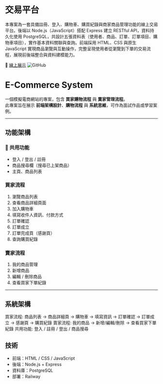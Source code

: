 # 交易平台

本專案為一套具備註冊、登入、購物車、購買紀錄與商家商品管理功能的線上交易平台。後端以 Node.js（JavaScript）搭配 Express 建立 RESTful API，資料持久化使用 PostgreSQL，共設計五張資料表（使用者、商品、訂單、訂單項目、購物車項目），實作基本資料關聯與查詢。前端採用 HTML、CSS 與原生 JavaScript 實現商品瀏覽與互動操作，完整呈現使用者從瀏覽到下單的交易流程，展現前後端整合與資料建模能力。

🔗 [線上展示](https://html-css-js-production.up.railway.app/)
![GitHub](https://github.com/AlisonSmith1/HTML-CSS-JS.git)

# E-Commerce System

一個模擬電商網站的專案，包含 **買家購物流程** 與 **賣家管理流程**。  
此專案旨在展示 **前端架構設計**、**購物流程** 與 **系統思維**，可作為面試作品或學習案例。

---

## 功能架構

### 🔹 共用功能

- 登入 / 登出 / 註冊
- 商品搜尋欄（搜尋已上架商品）
- 主頁、商品列表

### 買家流程

1. 瀏覽商品列表
2. 查看商品詳細頁面
3. 加入購物車
4. 填寫收件人資訊、付款方式
5. 訂單確認
6. 訂單成立
7. 訂單完成頁（感謝頁）
8. 查詢購買紀錄

### 賣家流程

1. 我的商品管理
2. 新增商品
3. 編輯 / 刪除商品
4. 查看買家下單紀錄

---

## 系統架構

買家流程: 商品列表 → 商品詳細頁 → 購物車 → 填寫資訊 → 訂單確認 → 訂單成立 → 感謝頁 → 購買紀錄
賣家流程: 我的商品 → 新增/編輯/刪除 → 查看買家下單紀錄
共用功能: 登入 / 註冊 / 登出 / 商品搜尋

## 技術

- 前端：HTML / CSS / JavaScript
- 後端：Node.js + Express
- 資料庫：PostgreSQL
- 部署：Railway
